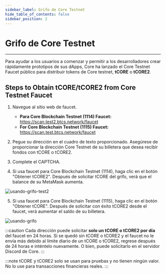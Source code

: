 ```yaml
---
sidebar_label: Grifo de Core Testnet
hide_table_of_contents: false
sidebar_position: 2
---
```


# Grifo de Core Testnet

---

Para ayudar a los usuarios a comenzar y permitir a los desarrolladores crear rápidamente prototipos de sus dApps, Core ha lanzado el Core Testnet Faucet público para distribuir tokens de Core testnet, **tCORE** o **tCORE2**.

## Steps to Obtain tCORE/tCORE2 from Core Testnet Faucet

1. Navegue al sitio web de faucet.
    - **Para Core Blockchain Testnet (1114) Faucet:** https://scan.test2.btcs.network/faucet
    - **For Core Blockchain Testnet (1115) Faucet:** https://scan.test.btcs.network/faucet

2. Pegue su dirección en el cuadro de texto proporcionado. Asegúrese de proporcionar la dirección Core Testnet de su billetera que desea recibir fondos con tCORE o tCORE2.

3. Complete el CAPTCHA.

4. Si usa faucet para Core Blockchain Testnet (1114), haga clic en el botón "Obtener tCORE2". Después de solicitar tCORE del grifo, verá que el balance de su MetaMask aumenta.

![usando-grifo-test2](../../static/img/faucet/faucet-test2.png)

5. Si usa faucet para Core Blockchain Testnet (1115), haga clic en el botón "Obtener tCORE". Después de solicitar con éxito tCORE2 desde el faucet, verá aumentar el saldo de su billetera.

![usando-grifo](../../static/img/faucet/faucet.png)

:::caution
Cada dirección puede solicitar **solo un tCORE o tCORE2 por día** del faucet en 24 horas. Si se quedó sin tCORE o tCORE2 y el faucet no le envía más debido al límite diario de un tCORE o tCORE2, regrese después de 24 horas e inténtelo nuevamente. O bien, puede solicitarlo en el servidor Discord de Core.
:::

:::note
tCORE y tCORE2 solo se usan para pruebas y no tienen ningún valor. No lo use para transacciones financieras reales.
:::




